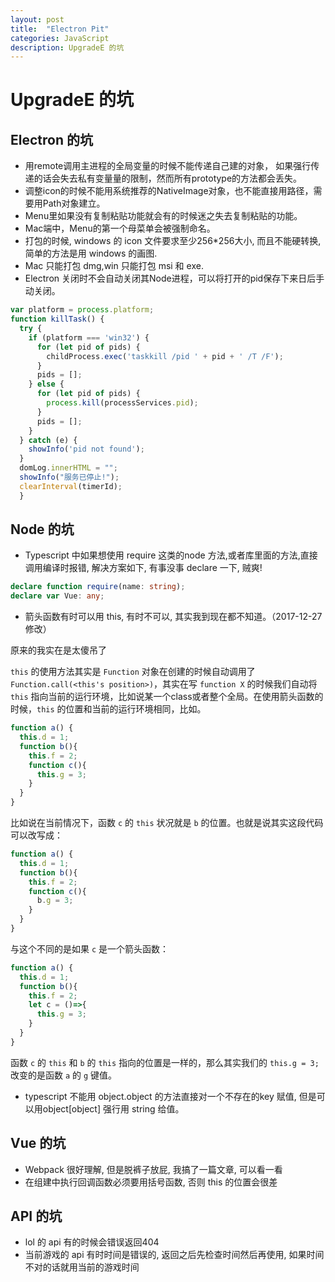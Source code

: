 ```yaml
---
layout: post
title:  "Electron Pit"
categories: JavaScript
description: UpgradeE 的坑
---
```


# UpgradeE 的坑

## Electron 的坑

-   用remote调用主进程的全局变量的时候不能传递自己建的对象， 如果强行传递的话会失去私有变量量的限制，然而所有prototype的方法都会丢失。
-   调整icon的时候不能用系统推荐的NativeImage对象，也不能直接用路径，需要用Path对象建立。
-   Menu里如果没有复制粘贴功能就会有的时候迷之失去复制粘贴的功能。
-   Mac端中，Menu的第一个母菜单会被强制命名。
-   打包的时候, windows 的 icon 文件要求至少256\*256大小, 而且不能硬转换, 简单的方法是用 windows 的画图.
-   Mac 只能打包 dmg,win 只能打包 msi 和 exe.
-   Electron 关闭时不会自动关闭其Node进程，可以将打开的pid保存下来日后手动关闭。

```javascript
var platform = process.platform;
function killTask() {
  try {
    if (platform === 'win32') {
      for (let pid of pids) {
        childProcess.exec('taskkill /pid ' + pid + ' /T /F');
      }
      pids = [];
    } else {
      for (let pid of pids) {
        process.kill(processServices.pid);
      }
      pids = [];
    }
  } catch (e) {
    showInfo('pid not found');
  }
  domLog.innerHTML = "";
  showInfo("服务已停止!");
  clearInterval(timerId);
  }
```

## Node 的坑

-   Typescript 中如果想使用 require 这类的node 方法,或者库里面的方法,直接调用编译时报错, 解决方案如下, 有事没事 declare 一下, 贼爽!

```typescript
declare function require(name: string);
declare var Vue: any;
```

-   箭头函数有时可以用 this, 有时不可以, 其实我到现在都不知道。（2017-12-27 修改）

原来的我实在是太傻吊了

`this` 的使用方法其实是 `Function` 对象在创建的时候自动调用了 `Function.call(<this's position>)`，其实在写 `function X` 的时候我们自动将 `this` 指向当前的运行环境，比如说某一个class或者整个全局。在使用箭头函数的时候，`this` 的位置和当前的运行环境相同，比如。

```js
function a() {
  this.d = 1;
  function b(){
    this.f = 2;
    function c(){
      this.g = 3;
    }
  }
}
```

比如说在当前情况下，函数 `c` 的 `this` 状况就是 `b` 的位置。也就是说其实这段代码可以改写成：

```js
function a() {
  this.d = 1;
  function b(){
    this.f = 2;
    function c(){
      b.g = 3;
    }
  }
}
```

与这个不同的是如果 `c` 是一个箭头函数：

```js
function a() {
  this.d = 1;
  function b(){
    this.f = 2;
    let c = ()=>{
      this.g = 3;
    }
  }
}
```

函数 `c` 的 `this` 和 `b` 的 `this` 指向的位置是一样的，那么其实我们的 `this.g = 3;` 改变的是函数 `a` 的 `g` 键值。

-   typescript 不能用 object.object 的方法直接对一个不存在的key 赋值, 但是可以用object[object] 强行用 string 给值。

## Vue 的坑

-   Webpack 很好理解, 但是脱裤子放屁, 我搞了一篇文章, 可以看一看
-   在组建中执行回调函数必须要用括号函数, 否则 this 的位置会很差

## API 的坑

-   lol 的 api 有的时候会错误返回404
-   当前游戏的 api 有时时间是错误的, 返回之后先检查时间然后再使用, 如果时间不对的话就用当前的游戏时间
